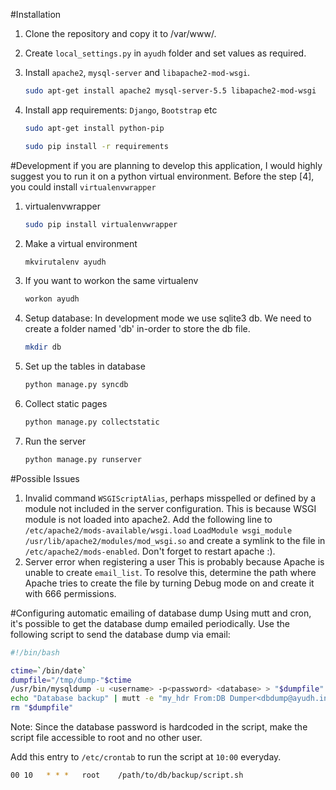 #Installation
1. Clone the repository and copy it to /var/www/.
2. Create `local_settings.py` in `ayudh` folder and set values as required.
3. Install `apache2`, `mysql-server` and `libapache2-mod-wsgi`.

    ```bash
    sudo apt-get install apache2 mysql-server-5.5 libapache2-mod-wsgi
    ```

4. Install app requirements: `Django`, `Bootstrap` etc

    ```bash
    sudo apt-get install python-pip
    ```

    ```bash
    sudo pip install -r requirements
    ```

#Development
if you are planning to develop this application, I would highly suggest you
to run it on a python virtual environment. Before the step [4], you could 
install `virtualenvwrapper`

1.  virtualenvwrapper

    ```bash
    sudo pip install virtualenvwrapper
    ```

2. Make a virtual environment

    ```bash
    mkvirutalenv ayudh
    ```

3. If you want to workon the same virtualenv

    ```bash
    workon ayudh
    ```

4. Setup database: In development mode we use sqlite3 db. We need to 
create a folder named 'db' in-order to store the db file.

    ```bash
    mkdir db
    ```

5. Set up the tables in database

    ```bash
    python manage.py syncdb
    ```

6. Collect static pages

    ```bash
    python manage.py collectstatic
    ```

7. Run the server

    ```bash
    python manage.py runserver
    ```

#Possible Issues
1. Invalid command `WSGIScriptAlias`, perhaps misspelled or defined by a 
module not included in the server configuration. This is because WSGI 
module is not loaded into apache2. Add the following line to 
`/etc/apache2/mods-available/wsgi.load`
`LoadModule wsgi_module /usr/lib/apache2/modules/mod_wsgi.so`
and create a symlink to the file in `/etc/apache2/mods-enabled`. Don't 
forget to restart apache :).
2. Server error when registering a user This is probably because Apache 
is unable to create `email_list`. To resolve this, determine the path 
where Apache tries to create the file by turning Debug mode on and 
create it with 666 permissions.

#Configuring automatic emailing of database dump
Using mutt and cron, it's possible to get the database dump emailed 
periodically. Use the following script to send the database dump via 
email:

```bash
#!/bin/bash

ctime=`/bin/date`
dumpfile="/tmp/dump-"$ctime
/usr/bin/mysqldump -u <username> -p<password> <database> > "$dumpfile"
echo "Database backup" | mutt -e "my_hdr From:DB Dumper<dbdump@ayudh.in>" -s "Database backup at $ctime" -a "$dumpfile" -- recipient1@gmail.com,recipient2@gmail.com
rm "$dumpfile"
```

Note: Since the database password is hardcoded in the script, make 
the script file accessible to root and no other user.

Add this entry to `/etc/crontab` to run the script at `10:00` everyday.
```bash
00 10   * * *   root    /path/to/db/backup/script.sh
```


